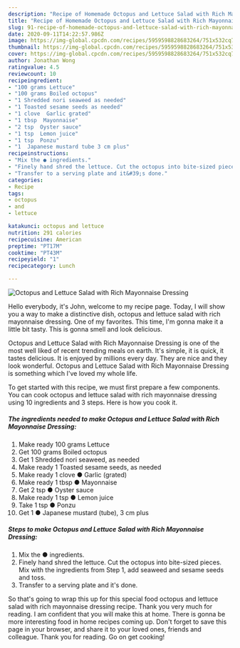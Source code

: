 ```yaml
---
description: "Recipe of Homemade Octopus and Lettuce Salad with Rich Mayonnaise Dressing"
title: "Recipe of Homemade Octopus and Lettuce Salad with Rich Mayonnaise Dressing"
slug: 91-recipe-of-homemade-octopus-and-lettuce-salad-with-rich-mayonnaise-dressing
date: 2020-09-11T14:22:57.986Z
image: https://img-global.cpcdn.com/recipes/5959598828683264/751x532cq70/octopus-and-lettuce-salad-with-rich-mayonnaise-dressing-recipe-main-photo.jpg
thumbnail: https://img-global.cpcdn.com/recipes/5959598828683264/751x532cq70/octopus-and-lettuce-salad-with-rich-mayonnaise-dressing-recipe-main-photo.jpg
cover: https://img-global.cpcdn.com/recipes/5959598828683264/751x532cq70/octopus-and-lettuce-salad-with-rich-mayonnaise-dressing-recipe-main-photo.jpg
author: Jonathan Wong
ratingvalue: 4.5
reviewcount: 10
recipeingredient:
- "100 grams Lettuce"
- "100 grams Boiled octopus"
- "1 Shredded nori seaweed as needed"
- "1 Toasted sesame seeds as needed"
- "1 clove  Garlic grated"
- "1 tbsp  Mayonnaise"
- "2 tsp  Oyster sauce"
- "1 tsp  Lemon juice"
- "1 tsp  Ponzu"
- "1  Japanese mustard tube 3 cm plus"
recipeinstructions:
- "Mix the ● ingredients."
- "Finely hand shred the lettuce. Cut the octopus into bite-sized pieces. Mix with the ingredients from Step 1, add seaweed and sesame seeds and toss."
- "Transfer to a serving plate and it&#39;s done."
categories:
- Recipe
tags:
- octopus
- and
- lettuce

katakunci: octopus and lettuce 
nutrition: 291 calories
recipecuisine: American
preptime: "PT17M"
cooktime: "PT43M"
recipeyield: "1"
recipecategory: Lunch

---
```



![Octopus and Lettuce Salad with Rich Mayonnaise Dressing](https://img-global.cpcdn.com/recipes/5959598828683264/751x532cq70/octopus-and-lettuce-salad-with-rich-mayonnaise-dressing-recipe-main-photo.jpg)

Hello everybody, it's John, welcome to my recipe page. Today, I will show you a way to make a distinctive dish, octopus and lettuce salad with rich mayonnaise dressing. One of my favorites. This time, I'm gonna make it a little bit tasty. This is gonna smell and look delicious.

Octopus and Lettuce Salad with Rich Mayonnaise Dressing is one of the most well liked of recent trending meals on earth. It's simple, it is quick, it tastes delicious. It is enjoyed by millions every day. They are nice and they look wonderful. Octopus and Lettuce Salad with Rich Mayonnaise Dressing is something which I've loved my whole life.




To get started with this recipe, we must first prepare a few components. You can cook octopus and lettuce salad with rich mayonnaise dressing using 10 ingredients and 3 steps. Here is how you cook it.

<!--inarticleads1-->

##### The ingredients needed to make Octopus and Lettuce Salad with Rich Mayonnaise Dressing:

1. Make ready 100 grams Lettuce
1. Get 100 grams Boiled octopus
1. Get 1 Shredded nori seaweed, as needed
1. Make ready 1 Toasted sesame seeds, as needed
1. Make ready 1 clove ● Garlic (grated)
1. Make ready 1 tbsp ● Mayonnaise
1. Get 2 tsp ● Oyster sauce
1. Make ready 1 tsp ● Lemon juice
1. Take 1 tsp ● Ponzu
1. Get 1 ● Japanese mustard (tube), 3 cm plus




<!--inarticleads2-->

##### Steps to make Octopus and Lettuce Salad with Rich Mayonnaise Dressing:

1. Mix the ● ingredients.
1. Finely hand shred the lettuce. Cut the octopus into bite-sized pieces. Mix with the ingredients from Step 1, add seaweed and sesame seeds and toss.
1. Transfer to a serving plate and it&#39;s done.




So that's going to wrap this up for this special food octopus and lettuce salad with rich mayonnaise dressing recipe. Thank you very much for reading. I am confident that you will make this at home. There is gonna be more interesting food in home recipes coming up. Don't forget to save this page in your browser, and share it to your loved ones, friends and colleague. Thank you for reading. Go on get cooking!
